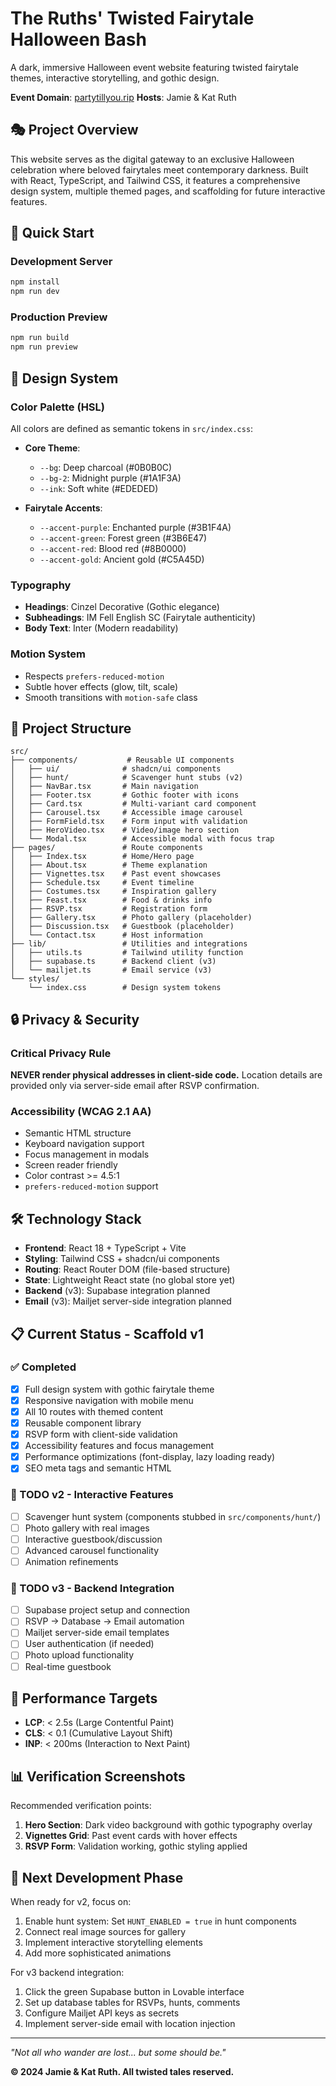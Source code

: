 # The Ruths' Twisted Fairytale Halloween Bash

A dark, immersive Halloween event website featuring twisted fairytale themes, interactive storytelling, and gothic design.

**Event Domain**: [partytillyou.rip](https://partytillyou.rip)
**Hosts**: Jamie & Kat Ruth

## 🎭 Project Overview

This website serves as the digital gateway to an exclusive Halloween celebration where beloved fairytales meet contemporary darkness. Built with React, TypeScript, and Tailwind CSS, it features a comprehensive design system, multiple themed pages, and scaffolding for future interactive features.

## 🚀 Quick Start

### Development Server
```bash
npm install
npm run dev
```

### Production Preview
```bash
npm run build
npm run preview
```

## 🎨 Design System

### Color Palette (HSL)
All colors are defined as semantic tokens in `src/index.css`:

- **Core Theme**: 
  - `--bg`: Deep charcoal (#0B0B0C)
  - `--bg-2`: Midnight purple (#1A1F3A)  
  - `--ink`: Soft white (#EDEDED)

- **Fairytale Accents**:
  - `--accent-purple`: Enchanted purple (#3B1F4A)
  - `--accent-green`: Forest green (#3B6E47)
  - `--accent-red`: Blood red (#8B0000)
  - `--accent-gold`: Ancient gold (#C5A45D)

### Typography
- **Headings**: Cinzel Decorative (Gothic elegance)
- **Subheadings**: IM Fell English SC (Fairytale authenticity)  
- **Body Text**: Inter (Modern readability)

### Motion System
- Respects `prefers-reduced-motion`
- Subtle hover effects (glow, tilt, scale)
- Smooth transitions with `motion-safe` class

## 📁 Project Structure

```
src/
├── components/           # Reusable UI components
│   ├── ui/              # shadcn/ui components
│   ├── hunt/            # Scavenger hunt stubs (v2)
│   ├── NavBar.tsx       # Main navigation
│   ├── Footer.tsx       # Gothic footer with icons
│   ├── Card.tsx         # Multi-variant card component
│   ├── Carousel.tsx     # Accessible image carousel
│   ├── FormField.tsx    # Form input with validation
│   ├── HeroVideo.tsx    # Video/image hero section
│   └── Modal.tsx        # Accessible modal with focus trap
├── pages/               # Route components
│   ├── Index.tsx        # Home/Hero page
│   ├── About.tsx        # Theme explanation
│   ├── Vignettes.tsx    # Past event showcases
│   ├── Schedule.tsx     # Event timeline
│   ├── Costumes.tsx     # Inspiration gallery
│   ├── Feast.tsx        # Food & drinks info
│   ├── RSVP.tsx         # Registration form
│   ├── Gallery.tsx      # Photo gallery (placeholder)
│   ├── Discussion.tsx   # Guestbook (placeholder)
│   └── Contact.tsx      # Host information
├── lib/                 # Utilities and integrations
│   ├── utils.ts         # Tailwind utility function
│   ├── supabase.ts      # Backend client (v3)
│   └── mailjet.ts       # Email service (v3)
└── styles/
    └── index.css        # Design system tokens
```

## 🔒 Privacy & Security

### Critical Privacy Rule
**NEVER render physical addresses in client-side code.** Location details are provided only via server-side email after RSVP confirmation.

### Accessibility (WCAG 2.1 AA)
- Semantic HTML structure
- Keyboard navigation support
- Focus management in modals
- Screen reader friendly
- Color contrast >= 4.5:1
- `prefers-reduced-motion` support

## 🛠️ Technology Stack

- **Frontend**: React 18 + TypeScript + Vite
- **Styling**: Tailwind CSS + shadcn/ui components  
- **Routing**: React Router DOM (file-based structure)
- **State**: Lightweight React state (no global store yet)
- **Backend** (v3): Supabase integration planned
- **Email** (v3): Mailjet server-side integration planned

## 📋 Current Status - Scaffold v1

### ✅ Completed
- [x] Full design system with gothic fairytale theme
- [x] Responsive navigation with mobile menu
- [x] All 10 routes with themed content
- [x] Reusable component library
- [x] RSVP form with client-side validation
- [x] Accessibility features and focus management
- [x] Performance optimizations (font-display, lazy loading ready)
- [x] SEO meta tags and semantic HTML

### 🔄 TODO v2 - Interactive Features
- [ ] Scavenger hunt system (components stubbed in `src/components/hunt/`)
- [ ] Photo gallery with real images
- [ ] Interactive guestbook/discussion
- [ ] Advanced carousel functionality
- [ ] Animation refinements

### 🔄 TODO v3 - Backend Integration  
- [ ] Supabase project setup and connection
- [ ] RSVP → Database → Email automation
- [ ] Mailjet server-side email templates
- [ ] User authentication (if needed)
- [ ] Photo upload functionality
- [ ] Real-time guestbook

## 🎯 Performance Targets

- **LCP**: < 2.5s (Large Contentful Paint)
- **CLS**: < 0.1 (Cumulative Layout Shift)  
- **INP**: < 200ms (Interaction to Next Paint)

## 📊 Verification Screenshots

Recommended verification points:
1. **Hero Section**: Dark video background with gothic typography overlay
2. **Vignettes Grid**: Past event cards with hover effects
3. **RSVP Form**: Validation working, gothic styling applied

## 🔮 Next Development Phase

When ready for v2, focus on:
1. Enable hunt system: Set `HUNT_ENABLED = true` in hunt components
2. Connect real image sources for gallery
3. Implement interactive storytelling elements
4. Add more sophisticated animations

For v3 backend integration:
1. Click the green Supabase button in Lovable interface
2. Set up database tables for RSVPs, hunts, comments
3. Configure Mailjet API keys as secrets
4. Implement server-side email with location injection

---

*"Not all who wander are lost... but some should be."*

**© 2024 Jamie & Kat Ruth. All twisted tales reserved.**